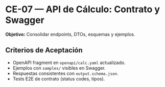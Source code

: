 # CE-07 — API de Cálculo: Contrato y Swagger
**Objetivo:** Consolidar endpoints, DTOs, esquemas y ejemplos.

## Criterios de Aceptación
- OpenAPI fragment en `openapi/calc.yaml` actualizado.
- Ejemplos con `samples/` visibles en Swagger.
- Respuestas consistentes con `output.schema.json`.
- Tests E2E de contrato (status codes, tipos).
